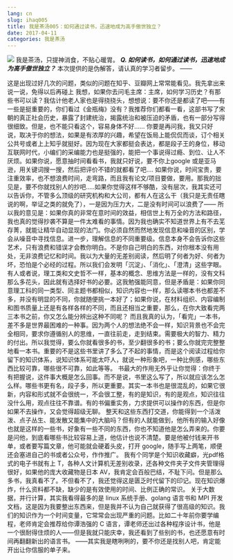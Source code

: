 ```yaml
---
lang: cn
slug: ihaq005
title: 我是茶汤005：如何通过读书，迅速地成为高手傲世独立？
date: 2017-04-11
categories: 我是茶汤
---
```


![](http://oouh9u8nz.bkt.gdipper.com/iask004.jpg)
我是茶汤，只提神消食，不贴心暖胃。
__***Q. 如何读书，如何通过读书，迅速地成为高手傲世独立？***__
本次提供的是伪解答，请认真的学习者留步。
——

这是出现过好几次的问题，类似的问题在知乎、豆瓣网上常常能看见。我先拿出来说一说，免得以后再碰上
我想，如果你去问毛主席：主席，如何学习历史？有那些书可以读？我估计他老人家也是得挠挠头，想想说：要不你还是都读了吧——有一些是挺重要的，你们看过《金瓶梅》没有？我推荐你们都看一看，这部书写了宋朝的真正社会历史，暴露了封建统治，揭露统治和被压迫的矛盾，也有一部分写得很细致。但是，也不能只看这个，容易身体不好......
你要是再问我，我又只好说，取决于你的想法，如果是有浓厚的兴趣，希望在饭局上能侃侃而谈，订个相关公共号或者上上知乎就挺好。因为现在大家都挺会表达，都是段子王的身位，移动互联网时代，小编们的采编能力也是挺强的，能把一个事说得过瘾、到位、让人不厌烦。如果你说，愿意抽时间看看书，我就只好说，要不你上google 或是亚马逊，用关键词搜一搜，然后把评价不错的就都看了吧....
如果你说，时间宝贵，要注重效率，也不想浪费时间，走弯路，而且我有论文/项目要做，要用。那我的拙见是，要不你就找别人的抄吧.....如果你觉得这样不够酷，没有层次，我其实还可以告诉你，不管多么顶级的研究机构和大公司，都有人在这么干（我只是无责任瞎说的啊，举证之类的就免了），一是因为压力大，二是没有时间可以浪费了——
所以我的意见是：如果你真的非常在意时间的效益，相信世上有万全的方法和路径，我也真的觉得抄袭不算是一件太难看的事情。因为我也确实不知道世界上有不去芜存菁，就能让精华自动显现的法门。你必须自然而然地发现信息和噪音的区别，学会从噪音中寻找信息。进一步，理解信息的不同重要级。信息本身不会告诉你这些艺术，只有浪费和错误才会教你明白。不是你自己明白的东西，对你根本没有用处，无非浪费记忆和时间。我以为大量的无差别阅读，然后明了何者为好、何者为坏，恐怕是个必经的过程。所以我们会发明「沉淀」、「消化」、「澄清」这些字眼。
有人或者说，理工类和文史哲不一样，基本的概念、思维方法是一样的，没有文科那么多花头，因此就有选择好书的必要。这我勉强能同意，但是矛盾是：如果你同意理工科的同一类型、同主题书都相似，知识内容也一样，那么读哪本书也都差不多，并没有明显的不同，你就随便挑一本好了；如果你说，在材料组织、内容编制和图书质量上还是有各样各样的不同，而且还相当之重要，那么，在你大致看完两三本书之前，你又怎么能分辨出这种不同呢？
而且我真的认为，「看完」一本书，差不多是世界最困难的一种事。因为两个人的想法绝不会一样，知识背景也不会完全相同，要求你遵循别人的思维，一直往前走，走到结束。需要极大的智力、精力的付出。所以我觉得，要么你就看很多的书，至少翻很多的书；要么你就完完整整地看一本书。重要的不是这些书里讲了多么了不起的事情，而是这个阅读过程给你留下的知识体系，说知识体系可能太吓人，就说一种形象吧，一种比例感，哪些东西比较可靠，哪些很不可靠，如此等等。
书最大的作用无外乎让你觉得：你终于有把握说，这件事大概是怎么回事。而不是说，书里这么写了，所以就应该怎么怎么样。哪些书更有名，段子多，所以更重要。其实一本书也是很混乱的，如果它很新，内容和形式就不会很统一，不会很工整，有的是知识，有的是观点，知识往往没什么用，观点往往不靠谱。有的书偏重实务，力求提供可以操作的东西，但是你如果不去操作，又会觉得超级无聊。
整天和这些东西打交道，你能得到一个活泼泼、点子丛生、能发散又能集中的大脑吗？但有的人就能做到，他所有的输入好像也就是这样的一些书，好象有一些不同的东西，你也不知道他是怎么弄来的。你要是问他，到底看哪些书比较容易上道，他估计也说不清楚。要是他被付钱来开书单，或者要写篇文章，他可能就会硬着头皮，打开 google，随手写上两笔，顺便还会塞进自己的书或者公众号，作作推广。
我有个同学是个知识收藏癖，光pdf格式的电子书就有上 T，各种人文计算机无差别收录，还各种文件夹子文件夹管理得很好，如果他的庞大收藏物是日本 AV，我肯定会百般巴结，不耻下问。但是那么多书，我真看不了。不但看不了，我还觉得这是匮乏时代留下的印记。现在知识爆炸，什么资料都不缺，缺少的是有效使用的时间、比例正确的常识。
关于大数据，并行计算，其实我看得最多的是 linux 系统手册、golang 语言书和 MPI 开发文档，这是因为我要整出东西来，但是我并不认为自己就获得了很高级的知识。我们的知识作为一个时间变量，它常常会出现严重的问题。比如二十年前你要学编程，老师肯定会推荐给你谭浩强的 C 语言，谭老师还出过各种程序设计书，他是一个很耐得住烦的人——但是我就只能庆幸，我还看到了些别的书，也还愿意有时间再翻翻新出的语言书。
——其实我是瞎咧咧的，要不你还是找别人吧，肯定能开出让你信服的单子来。












